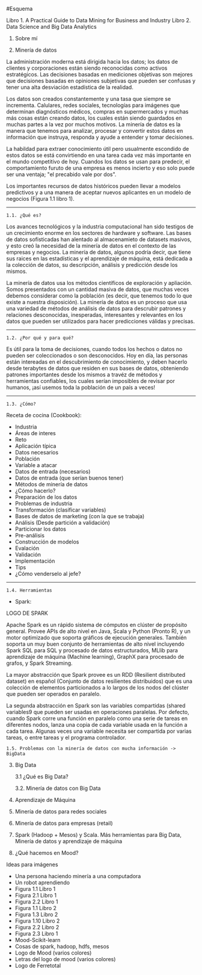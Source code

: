 #Esquema

Libro 1. A Practical Guide to Data Mining for Business and Industry
Libro 2. Data Science and Big Data Analytics

1. Sobre mí

2. Minería de datos

La administración moderna está dirigida hacia los datos; los datos de
clientes y corporaciones están siendo reconocidas como activos estratégicos.
Las decisiones basadas en mediciones objetivas son mejores que decisiones
basadas en opiniones subjetivas que pueden ser confusas y tener una alta
desviación estadística de la realidad.

Los datos son creados constantemente y una tasa que siempre se incrementa.
Calulares, redes sociales, tecnologías para imágenes que determinan
diagnósticos médicos, compras en supermercados y muchas más cosas están 
creando datos, los cuales están siendo guardados en muchas partes a la vez
por muchos motivos. La minería de datos es la manera que tenemos para 
analizar, procesar y convertir estos datos en información que instruya,
responda y ayude a entender y tomar decisiones. 

La habildad para extraer conocimiento útil pero usualmente escondido de
estos datos se está convirtiendo en una tarea cada vez más importante
en el mundo competitivo de hoy. Cuandos los datos se usan para predecir,
el comportamiento furuto de una empresa es menos incierto y eso solo
puede ser una ventaja; "el precabido vale por dos".

Los importantes recursos de datos históricos pueden llevar a modelos
predictivos y a una manera de aceptar nuevos aplicantes en un modelo
de negocios (Figura 1.1 libro 1).

------------------------

	1.1. ¿Qué es?
	
Los avances tecnológicos y la industria computacional han sido testigos
de un crecimiento enorme en los sectores de hardware y software. Las
bases de datos sofisticadas han alentado al almacenamieto de datasets
masivos, y esto creó la necesidad de la minería de datos en el contexto
de las empresas y negocios. La minería de datos, algunos podría decir, 
que tiene sus raices en las estadísticas y el aprendizaje de máquina,
está dedicada a la colección de datos, su descripción, análisis y 
predicción desde los mismos. 

La minería de datos usa los métodos científicos de exploración y 
apliación. Somos presentados con un cantidad masiva de datos, que 
muchas veces debemos considerar como la población (es decir, que tenemos
todo lo que existe a nuestra disposición). La minería de datos es un proceso
que usa una variedad de métodos de análisis de datos para descrubir
patrones y relaciones desconocidas, inesperadas, interesantes y relevantes
en los datos que pueden ser utilizados para hacer predicciones válidas
y precisas. 
	
--------------------------

	1.2. ¿Por qué y para qué?
	
Es útil para la toma de decisiones, cuando todos los hechos o datos 
no pueden ser coleccionados o son desconocidos. Hoy en día, las personas
están intereadas en el descubrimiento de conocimiento, y deben hacerlo
desde terabytes de datos que residen en sus bases de datos, obteniendo
patrones importantes desde los mismos a travéz de métodos y herramientas
confiables, los cuales serían imposibles de revisar por humanos, ¡así
usemos toda la población de un país a veces!
	
---------------

	1.3. ¿Cómo?
	
Receta de cocina (Cookbook):

- Industria
- Áreas de interes
- Reto
- Aplicación típica
- Datos necesarios
- Población
- Variable a atacar
- Datos de entrada (necesarios)
- Datos de entrada (que serían buenos tener)
- Métodos de minería de datos
- ¿Cómo hacerlo?
- Preparación de los datos
- Problemas de industria
- Transformación (clasificar variables)
- Bases de datos de marketing (con la que se trabaja)
- Análisis (Desde partición a validación)
- Particionar los datos
- Pre-análisis
- Construcción de modelos
- Evalación
- Validación
- Implementación
- Tips
- ¿Cómo venderselo al jefe?

----------

	1.4. Herramientas
	
- Spark: 

LOGO DE SPARK

Apache Spark es un rápido sistema de cómputos en clúster de propósito 
general. Provee APIs de alto nivel en Java, Scala y Python (Pronto R),
y un motor optimizado que soporta gráficos de ejecución generales. También
soporta un muy buen conjunto de herramientas de alto nivel incluyendo
Spark SQL para SQL y procesado de datos estructurados, MLlib para aprendizaje
de máquina (Machine learning), GraphX para procesado de grafos, y Spark
Streaming.

La mayor abstracción que Spark provee es un RDD (Resilient distributed
dataset) en español (Conjunto de datos resilientes distribuidos) que es
una colección de elementos particionados a lo largos de los nodos del
clúster que pueden ser operados en paralelo. 

La segunda abstracción en Spark son las variables compartidas (shared
variables9 que pueden ser usadas en operaciones paralelas. Por defecto,
cuando Spark corre una función en paralelo como una serie de tareas en
diferentes nodos, lanza una copia de cada variable usada en la función
a cada tarea. Algunas veces una variable necesita ser compartida por 
varias tareas, o entre tareas y el programa controlador.

	1.5. Problemas con la minería de datos con mucha información -> BigData

3. Big Data

	3.1 ¿Qué es Big Data?	
	
	3.2. Minería de datos con Big Data
	
4. Aprendizaje de Máquina

5. Minería de datos para redes sociales

6. Minería de datos para empresas (retail)

7. Spark (Hadoop + Mesos) y Scala. Más herramientas para Big Data, Minería de datos
y aprendizaje de máquina

8. ¿Qué hacemos en Mood?

Ideas para imágenes

- Una persona haciendo minería a una computadora
- Un robot aprendiendo
- Figura 1.1 Libro 1
- Figura 2.1 Libro 1
- Figura 2.2 Libro 1
- Figura 1.1 Libro 2
- Figura 1.3 Libro 2
- Figura 1.10 Libro 2
- Figura 2.2 Libro 2
- Figura 2.3 Libro 1
- Mood-Scikit-learn
- Cosas de spark, hadoop, hdfs, mesos 
- Logo de Mood (varios colores)
- Letras del logo de mood (varios colores)
- Logo de Ferretotal